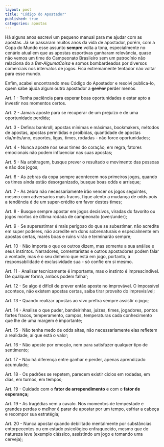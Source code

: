 ```yaml
---
layout: post
title: "Código do Apostador"
published: true
categories: apostas
---
```


Há alguns anos escrevi um pequeno manual para me ajudar com as apostas. Já se passaram muitos anos da vida de apostador, porém, com a Copa do Mundo esse assunto **sempre** volta a tona, especialmente no cenário atual em que as apostas esportivas ganharam relevância, quase não vemos um time do Campeonato Brasileiro sem um patrocínio não relaciona do a _Bet-AlgumaCoisa_ e somos bombardeados por diversos comerciais nos intervalos de jogos. Fica extremamente tentador não voltar para esse mundo. 

Enfim, acabei encontrando meu Código do Apostador e resolvi publica-lo, quem sabe ajuda algum outro apostador a ~~ganhar~~ perder menos. 

Art. 1 - Tenha paciência para esperar boas oportunidades e estar apto a investir nos momentos certos.

Art. 2 - Jamais aposte para se recuperar de um prejuízo e de uma oportunidade perdida;

Art. 3 - Defina: bankroll, apostas mínimas e máximas, bookmakers, métodos de apostas, apostas permitidas e proibidas, quantidade de apostas dia/mês/ano, esportes, ligas, times, rodadas - não force oportunidades; 

Art. 4 - Nunca aposte nos seus times do coração, em regra, fatores emocionais não podem influenciar nas suas apostas; 

Art. 5 - Na arbitragem, busque prever o resultado e movimento das pessoas e não dos jogos; 

Art. 6 - As zebras da copa sempre acontecem nos primeiros jogos, quando os times ainda estão desorganizado, busque boas odds e arrisque; 

Art. 7 - As zebra não necessariamente irão vencer os jogos seguintes, mesmo com adversarios mais fracos, fique atento a mudança de odds pois a tendência é de um super-crédito em favor destes times;  

Art. 8 - Busque sempre apostar em jogos decisivos, viradas do favorito ou jogos mortos de última rodada de campeonato (over/under); 

Art. 9 - Se superestimar é mais perigoso do que se subestimar, não acredite em super poderes, não acredite em dons sobrenaturais e especialmente em apostas certas, marés boas e ruins virão e terminarão sempre;

Art. 10 - Não importa o que os outros dizem, mas somente a sua análise e seus instintos. Narradores, comentaristas e outros apostadores podem falar a vontade, mas é o seu dinheiro que está em jogo, portanto, a responsabilidade é exclusividade sua - só confie em si mesmo.

Art. 11 - Analisar tecnicamente é importante, mas o instinto é imprescindível. De qualquer forma, ambos podem falhar;

Art. 12 - Se algo é difícil de prever então aposte no improvável. O impossível acontece, não existem apostas certas, saiba tirar proveito do imprevisível;
 
Art. 13 - Quando realizar apostas ao vivo prefira sempre assistir o jogo;

Art. 14 - Analise o que puder, bandeirinhas, juizes, times, jogadores, pontos fortes fracos, temperamento, campos, temperaturas cada conhecimento que lhe de uma margem é importante;

Art. 15 - Não tenha medo de odds altas, não necessariamente elas refletem a realidade, aí que está o valor;

Art. 16 - Não aposte por emoção, nem para satisfazer qualquer tipo de sentimento;

Art. 17 - Não há diferença entre ganhar e perder, apenas aprendizado acumulado;

Art. 18 - Os padrões se repetem, parecem existir ciclos em rodadas, em dias, em turnos, em tempos;

Art. 19 - Cuidado com o **fator de arrependimento** e com o **fator de esperança;**

Art. 19 - As tragédias vem a cavalo. Nos momentos de tempestade e grandes perdas o melhor é parar de apostar por um tempo, esfriar a cabeça e recompor sua estratégia;

Art. 20 - Nunca apostar quando debilitado mentalmente por substâncias entorpecentes ou em estado psicológico enfraquecido, mesmo que de natureza leve (exemplo clássico, assistindo um jogo e tomando uma cerveja);
